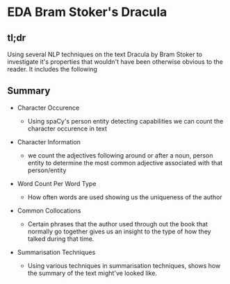 # EDA Bram Stoker's Dracula

## tl;dr
Using several NLP techniques on the text Dracula by Bram Stoker to investigate it's properties that wouldn't have been otherwise obvious to the reader. It includes the following

## Summary
* Character Occurence 
    * Using spaCy's person entity detecting capabilities we can count the character occurence in text

* Character Information
    * we count the adjectives following around or after a noun, person entity to determine the most common adjective associated with that person/entity
* Word Count Per Word Type
    * How often words are used showing us the uniqueness of the author
* Common Collocations
    * Certain phrases that the author used through out the book that normally go together gives us an insight to the type of how they talked during that time.
* Summarisation Techniques
    * Using various techniques in summarisation techniques, shows how the summary of the text might've looked like.

